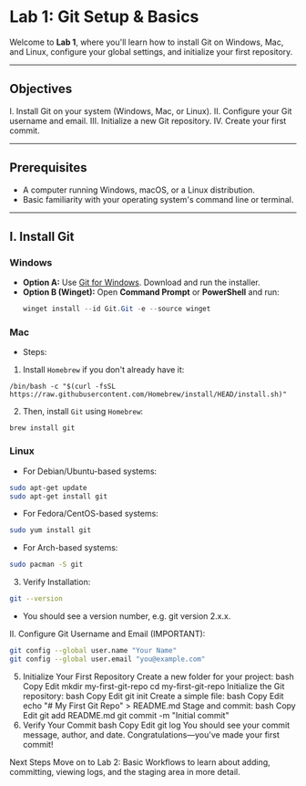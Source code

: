 # Lab 1: Git Setup & Basics

Welcome to **Lab 1**, where you'll learn how to install Git on Windows, Mac, and Linux, configure your global settings, and initialize your first repository.

---

## Objectives

  I. Install Git on your system (Windows, Mac, or Linux).
 II. Configure your Git username and email.
III. Initialize a new Git repository.
 IV. Create your first commit.

---

## Prerequisites

- A computer running Windows, macOS, or a Linux distribution.
- Basic familiarity with your operating system's command line or terminal.

---

## I. Install Git

### Windows
- **Option A:** Use [Git for Windows](https://gitforwindows.org/). Download and run the installer.  
- **Option B (Winget):** Open **Command Prompt** or **PowerShell** and run:  
  ```powershell
  winget install --id Git.Git -e --source winget

### Mac
* Steps:
1) Install `Homebrew` if you don't already have it:
```
/bin/bash -c "$(curl -fsSL https://raw.githubusercontent.com/Homebrew/install/HEAD/install.sh)"
```
2) Then, install `Git` using `Homebrew`:
```
brew install git
```

### Linux
- For Debian/Ubuntu-based systems:
```bash
sudo apt-get update
sudo apt-get install git
```

- For Fedora/CentOS-based systems:
```bash
sudo yum install git
```

- For Arch-based systems:
```bash
sudo pacman -S git
```

3. Verify Installation:
```bash
git --version
```
- You should see a version number, e.g. git version 2.x.x.

II. Configure Git Username and Email (IMPORTANT):
```bash
git config --global user.name "Your Name"
git config --global user.email "you@example.com"
```



5. Initialize Your First Repository
Create a new folder for your project:
bash
Copy
Edit
mkdir my-first-git-repo
cd my-first-git-repo
Initialize the Git repository:
bash
Copy
Edit
git init
Create a simple file:
bash
Copy
Edit
echo "# My First Git Repo" > README.md
Stage and commit:
bash
Copy
Edit
git add README.md
git commit -m "Initial commit"
6. Verify Your Commit
bash
Copy
Edit
git log
You should see your commit message, author, and date. Congratulations—you've made your first commit!

Next Steps
Move on to Lab 2: Basic Workflows to learn about adding, committing, viewing logs, and the staging area in more detail.

